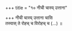 +++
title = "१० नीची चास्य् उत्ताना"

+++
नीची चास्य् उत्ताना चासि  
तस्यास् ते रोहच् च विरोहच् च (…) ॥